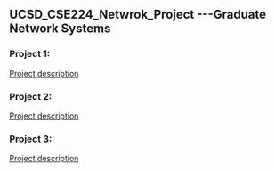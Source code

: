 ## UCSD_CSE224_Netwrok_Project ---Graduate Network Systems

### Project 1: 
  [Project description](https://gumroad.com/l/http-zine)
 
### Project 2:
  [Project description](https://drive.google.com/file/d/1cgbXrFdp5iYsd43aTEF0z6gthLZvSGTk/view?usp=sharing)

### Project 3: 
  [Project description](https://drive.google.com/file/d/1jsc4Rb6touICByNdQtpujAp4zW_h2kf2/view?usp=sharing)
